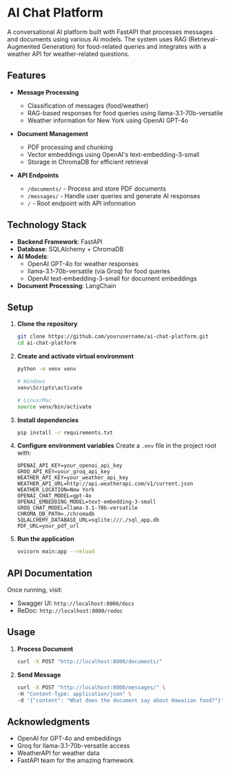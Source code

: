 # AI Chat Platform

A conversational AI platform built with FastAPI that processes messages and documents using various AI models. The system uses RAG (Retrieval-Augmented Generation) for food-related queries and integrates with a weather API for weather-related questions.

## Features

- **Message Processing**
  - Classification of messages (food/weather)
  - RAG-based responses for food queries using llama-3.1-70b-versatile
  - Weather information for New York using OpenAI GPT-4o

- **Document Management**
  - PDF processing and chunking
  - Vector embeddings using OpenAI's text-embedding-3-small
  - Storage in ChromaDB for efficient retrieval

- **API Endpoints**
  - `/documents/` - Process and store PDF documents
  - `/messages/` - Handle user queries and generate AI responses
  - `/` - Root endpoint with API information

## Technology Stack

- **Backend Framework**: FastAPI
- **Database**: SQLAlchemy + ChromaDB
- **AI Models**:
  - OpenAI GPT-4o for weather responses
  - llama-3.1-70b-versatile (via Groq) for food queries
  - OpenAI text-embedding-3-small for document embeddings
- **Document Processing**: LangChain

## Setup

1. **Clone the repository**
   ```bash
   git clone https://github.com/yourusername/ai-chat-platform.git
   cd ai-chat-platform
   ```

2. **Create and activate virtual environment**
   ```bash
   python -m venv venv
   
   # Windows
   venv\Scripts\activate
   
   # Linux/Mac
   source venv/bin/activate
   ```

3. **Install dependencies**
   ```bash
   pip install -r requirements.txt
   ```

4. **Configure environment variables**
   Create a `.env` file in the project root with:
   ```env
   OPENAI_API_KEY=your_openai_api_key
   GROQ_API_KEY=your_groq_api_key
   WEATHER_API_KEY=your_weather_api_key
   WEATHER_API_URL=http://api.weatherapi.com/v1/current.json
   WEATHER_LOCATION=New York
   OPENAI_CHAT_MODEL=gpt-4o
   OPENAI_EMBEDDING_MODEL=text-embedding-3-small
   GROQ_CHAT_MODEL=llama-3.1-70b-versatile
   CHROMA_DB_PATH=./chromadb
   SQLALCHEMY_DATABASE_URL=sqlite:///./sql_app.db
   PDF_URL=your_pdf_url
   ```

5. **Run the application**
   ```bash
   uvicorn main:app --reload
   ```

## API Documentation

Once running, visit:
- Swagger UI: `http://localhost:8000/docs`
- ReDoc: `http://localhost:8000/redoc`

## Usage

1. **Process Document**
   ```bash
   curl -X POST "http://localhost:8000/documents/"
   ```

2. **Send Message**
   ```bash
   curl -X POST "http://localhost:8000/messages/" \
   -H "Content-Type: application/json" \
   -d '{"content": "What does the document say about Hawaiian food?"}'
   ```


## Acknowledgments

- OpenAI for GPT-4o and embeddings
- Groq for llama-3.1-70b-versatile access
- WeatherAPI for weather data
- FastAPI team for the amazing framework